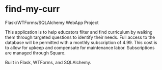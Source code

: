 # find-my-curr
Flask/WTForms/SQLAlchemy WebApp Project

This application is to help educators filter and find curriculum by walking them through targeted questions to identify their needs. Full access to the database will be permitted with a monthly subscription of 4.99. This cost is to allow for upkeep and compensate for maintenance labor. Subscriptions are managed through Square.

Built in Flask, WTForms, and SQLAlchemy.
